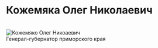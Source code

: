 # Кожемяка Олег Николаевич
<br>
<img src="https://69.media.tumblr.com/af32bf0faa09ae0fbc063567f7442a08/tumblr_piul12zEvK1y10bz1o1_500.jpg" alt="Кожемяко Олег Никоаевич">
<br>
Генерал-губернатор приморского края
